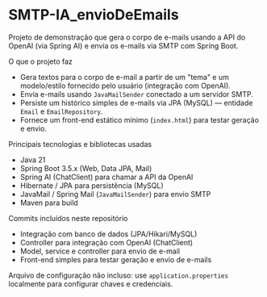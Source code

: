 # SMTP-IA_envioDeEmails

Projeto de demonstração que gera o corpo de e-mails usando a API do OpenAI (via Spring AI) e envia os e-mails via SMTP com Spring Boot.

O que o projeto faz
- Gera textos para o corpo de e-mail a partir de um "tema" e um modelo/estilo fornecido pelo usuário (integração com OpenAI).
- Envia e-mails usando `JavaMailSender` conectado a um servidor SMTP.
- Persiste um histórico simples de e-mails via JPA (MySQL) — entidade `Email` e `EmailRepository`.
- Fornece um front-end estático mínimo (`index.html`) para testar geração e envio.

Principais tecnologias e bibliotecas usadas
- Java 21
- Spring Boot 3.5.x (Web, Data JPA, Mail)
- Spring AI (ChatClient) para chamar a API da OpenAI
- Hibernate / JPA para persistência (MySQL)
- JavaMail / Spring Mail (`JavaMailSender`) para envio SMTP
- Maven para build

Commits incluídos neste repositório
- Integração com banco de dados (JPA/Hikari/MySQL)
- Controller para integração com OpenAI (ChatClient)
- Model, service e controller para envio de e-mail
- Front-end simples para testar geração e envio de e-mails

Arquivo de configuração não incluso: use `application.properties` localmente para configurar chaves e credenciais.
